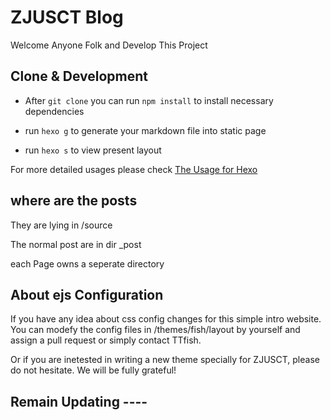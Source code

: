 # ZJUSCT Blog

Welcome Anyone Folk and Develop This Project

## Clone & Development

+ After `git clone` you can run `npm install` to install necessary dependencies

+ run `hexo g` to generate your markdown file into static page

+ run `hexo s` to view present layout

For more detailed usages please check [The Usage for Hexo](https://hexo.io/zh-cn/docs/index.html)

## where are the posts

They are lying in /source

The normal post are in dir _post

each Page owns a seperate directory

## About ejs Configuration

If you have any idea about css config changes for this simple intro website. You can modefy the config files in /themes/fish/layout by yourself and assign a pull request or simply contact TTfish.

Or if you are inetested in writing a new theme specially for ZJUSCT, please do not hesitate. We will be fully grateful!

## Remain Updating ----



